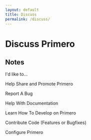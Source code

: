 ```yaml
---
layout: default
title: Discuss
permalink: /discuss/
---
```


# Discuss Primero

## Notes


I'd like to...

Help Share and Promote Primero

Report A Bug

Help With Documentation

Learn How To Develop on Primero

Contribute Code (Features or Bugfixes)

Configure Primero

 
